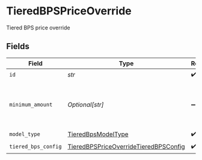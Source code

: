 # TieredBPSPriceOverride

Tiered BPS price override


## Fields

| Field                                                                                                 | Type                                                                                                  | Required                                                                                              | Description                                                                                           | Example                                                                                               |
| ----------------------------------------------------------------------------------------------------- | ----------------------------------------------------------------------------------------------------- | ----------------------------------------------------------------------------------------------------- | ----------------------------------------------------------------------------------------------------- | ----------------------------------------------------------------------------------------------------- |
| `id`                                                                                                  | *str*                                                                                                 | :heavy_check_mark:                                                                                    | N/A                                                                                                   |                                                                                                       |
| `minimum_amount`                                                                                      | *Optional[str]*                                                                                       | :heavy_minus_sign:                                                                                    | The subscription's override minimum amount for this price.                                            | 1.23                                                                                                  |
| `model_type`                                                                                          | [TieredBpsModelType](../../models/shared/tieredbpsmodeltype.md)                                       | :heavy_check_mark:                                                                                    | N/A                                                                                                   | tiered_bps                                                                                            |
| `tiered_bps_config`                                                                                   | [TieredBPSPriceOverrideTieredBPSConfig](../../models/shared/tieredbpspriceoverridetieredbpsconfig.md) | :heavy_check_mark:                                                                                    | N/A                                                                                                   |                                                                                                       |